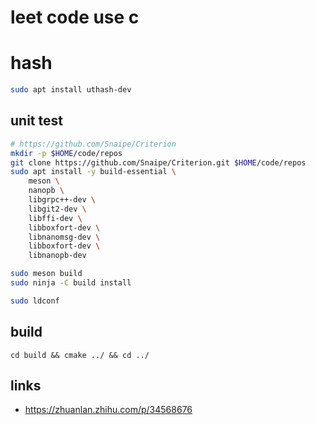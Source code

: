 # leet code use c

# hash

```bash
sudo apt install uthash-dev
```

## unit test

```bash
# https://github.com/Snaipe/Criterion
mkdir -p $HOME/code/repos
git clone https://github.com/Snaipe/Criterion.git $HOME/code/repos
sudo apt install -y build-essential \
    meson \
    nanopb \
    libgrpc++-dev \
    libgit2-dev \
    libffi-dev \
    libboxfort-dev \
    libnanomsg-dev \
    libboxfort-dev \
    libnanopb-dev

sudo meson build
sudo ninja -C build install

sudo ldconf
```


## build

```
cd build && cmake ../ && cd ../
```


## links 

- https://zhuanlan.zhihu.com/p/34568676